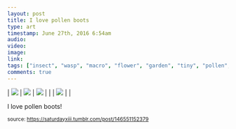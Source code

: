 ```yaml
---
layout: post
title: I love pollen boots
type: art
timestamp: June 27th, 2016 6:54am
audio: 
video: 
image: 
link: 
tags: ["insect", "wasp", "macro", "flower", "garden", "tiny", "pollen", "photography", "art"]
comments: true
---
```


| <img src="https://saturdayxiii.github.io/media/146551152379_0.jpg"/> | <img src="https://saturdayxiii.github.io/media/146551152379_1.jpg"/> | <img src="https://saturdayxiii.github.io/media/146551152379_2.jpg"/> |
|  | <img src="https://saturdayxiii.github.io/media/146551152379_3.jpg"/> |  |

I love pollen boots!
 
  
<small>source: https://saturdayxiii.tumblr.com/post/146551152379</small>